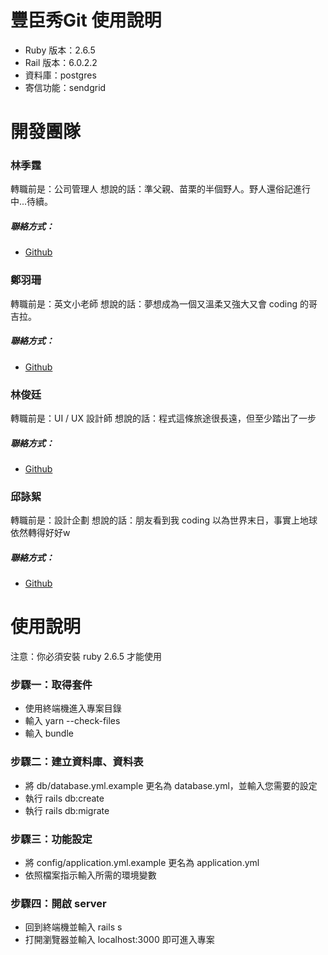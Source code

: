 # 豐臣秀Git 使用說明

* Ruby 版本：2.6.5
* Rail 版本：6.0.2.2
* 資料庫：postgres
* 寄信功能：sendgrid

# 開發團隊

  ### 林季霆
  轉職前是：公司管理人
  想說的話：準父親、苗栗的半個野人。野人還俗記進行中...待續。
  ##### 聯絡方式：
   * [Github](https://github.com/Lawa0921)
  ### 鄭羽珊
  轉職前是：英文小老師
  想說的話：夢想成為一個又溫柔又強大又會 coding 的哥吉拉。
  ##### 聯絡方式：
   * [Github](https://github.com/godzillalabear)

  ### 林俊廷
  轉職前是：UI / UX 設計師
  想說的話：程式這條旅途很長遠，但至少踏出了一步
  ##### 聯絡方式：
   * [Github](https://github.com/Eric032333)

  ### 邱詠絮
  轉職前是：設計企劃
  想說的話：朋友看到我 coding 以為世界末日，事實上地球依然轉得好好w
  ##### 聯絡方式：
   * [Github](https://github.com/123-Shelly)
# 使用說明
注意：你必須安裝 ruby 2.6.5 才能使用
### 步驟一：取得套件
* 使用終端機進入專案目錄
* 輸入 yarn --check-files
* 輸入 bundle
### 步驟二：建立資料庫、資料表
* 將 db/database.yml.example 更名為 database.yml，並輸入您需要的設定
* 執行 rails db:create
* 執行 rails db:migrate
### 步驟三：功能設定
* 將 config/application.yml.example 更名為 application.yml
* 依照檔案指示輸入所需的環境變數
### 步驟四：開啟 server
* 回到終端機並輸入 rails s
* 打開瀏覽器並輸入 localhost:3000 即可進入專案
